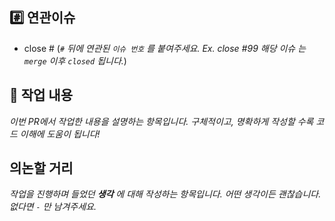 ## #️⃣ 연관이슈

- close # (_`#` 뒤에 연관된 `이슈 번호` 를 붙여주세요. Ex. close #99 해당 이슈 는 `merge` 이후 `closed` 됩니다._)

## 📝 작업 내용

_이번 PR에서 작업한 내용을 설명하는 항목입니다. 구체적이고, 명확하게 작성할 수록 코드 이해에 도움이 됩니다!_

## 의논할 거리

_작업을 진행하며 들었던 **생각** 에 대해 작성하는 항목입니다. 어떤 생각이든 괜찮습니다. 없다면 `-` 만 남겨주세요._
